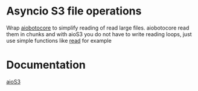 # Asyncio S3 file operations

Wrap [aiobotocore](https://aiobotocore.readthedocs.io/en/latest/) to simplify reading of read large files.
aiobotocore read them in chunks and with aioS3 you do not have to write reading loops, just use simple functions
like [read](https://andgineer.github.io/aios3/api-reference/file.html) for example

# Documentation

[aioS3](https://andgineer.github.io/aios3/)

